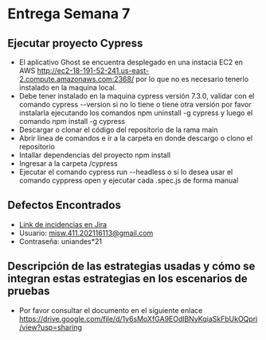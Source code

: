 # Entrega Semana 7


<h2> Ejecutar proyecto Cypress </h2>

* El aplicativo Ghost se encuentra desplegado en una instacia EC2 en AWS http://ec2-18-191-52-241.us-east-2.compute.amazonaws.com:2368/ por lo que no es necesario tenerlo instalado en la maquina local.
* Debe tener instalado en la maquina cypress versión 7.3.0, validar con el comando cypress --version si no lo tiene o tiene otra versión por favor instalarla ejecutando los comandos npm uninstall -g cypress y luego el comando npm install -g cypress
* Descargar o clonar el código del repositorio de la rama main
* Abrir linea de comandos e ir a la carpeta en donde descargo o clono el repositorio
* Intallar dependencias del proyecto npm install
* Ingresar a la carpeta /cypress
* Ejecutar el comando cypress run --headless o si lo desea usar el comando cyppress open y ejecutar cada .spec.js de forma manual  

<h2> Defectos Encontrados </h2>

* [Link de incidencias en Jira](https://team-1618171251165.atlassian.net/jira/software/c/projects/TSDL/issues/)
* Usuario: misw.411.202116113@gmail.com 
* Contraseña: uniandes*21

<h2> Descripción de las estrategias usadas y cómo se integran estas estrategias en los escenarios de pruebas </h2>

* Por favor consultar el documento en el siguiente enlace https://drive.google.com/file/d/1y6sMoXfGA9EOdlBNyKqiaSkFbUkOQpri/view?usp=sharing
